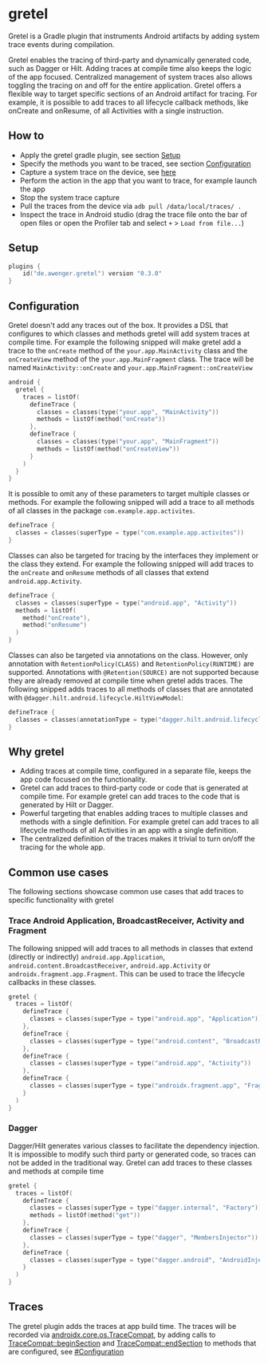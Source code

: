 # gretel

Gretel is a Gradle plugin that instruments Android artifacts by adding system trace events during compilation. 

Gretel enables the tracing of third-party and dynamically generated code, such as Dagger or Hilt. 
Adding traces at compile time also keeps the logic of the app focused. 
Centralized management of system traces also allows toggling the tracing on and off for the entire application. 
Gretel offers a flexible way to target specific sections of an Android artifact for tracing. 
For example, it is possible to add traces to all lifecycle callback methods, like onCreate and onResume, of all Activities with a single instruction.

## How to

- Apply the gretel gradle plugin, see section [Setup](#Setup)
- Specify the methods you want to be traced, see section [Configuration](#Configuration)
- Capture a system trace on the device, see [here](https://developer.android.com/topic/performance/tracing/on-device)
- Perform the action in the app that you want to trace, for example launch the app
- Stop the system trace capture
- Pull the traces from the device via `adb pull /data/local/traces/ .`
- Inspect the trace in Android studio (drag the trace file onto the bar of open files or open the Profiler tab and
  select `+` > `Load from file...`)

## Setup

```kt
plugins {
    id("de.awenger.gretel") version "0.3.0"
}
```

## Configuration

Gretel doesn't add any traces out of the box.
It provides a DSL that configures to which classes and methods gretel will add system traces at compile time.
For example the following snipped will make gretel add a trace to the `onCreate` method of the `your.app.MainActivity` class
and the `onCreateView` method of the `your.app.MainFragment` class.
The trace will be named `MainActivity::onCreate` and `your.app.MainFragment::onCreateView`

```kt
android {
  gretel {
    traces = listOf(
      defineTrace {
        classes = classes(type("your.app", "MainActivity"))
        methods = listOf(method("onCreate"))
      },
      defineTrace {
        classes = classes(type("your.app", "MainFragment"))
        methods = listOf(method("onCreateView"))
      }
    )
  }
}
```

It is possible to omit any of these parameters to target multiple classes or methods.
For example the following snipped will add a trace to all methods of all classes in the package `com.example.app.activites`.

```kt
defineTrace {
  classes = classes(superType = type("com.example.app.activites"))
}
```

Classes can also be targeted for tracing by the interfaces they implement or the class they extend.
For example the following snipped will add traces to the `onCreate` and `onResume` methods of all classes that extend `android.app.Activity`.

```kt
defineTrace {
  classes = classes(superType = type("android.app", "Activity"))
  methods = listOf(
    method("onCreate"),
    method("onResume")
  )
}
```

Classes can also be targeted via annotations on the class.
However, only annotation with `RetentionPolicy(CLASS)` and `RetentionPolicy(RUNTIME)` are supported.
Annotations with `@Retention(SOURCE)` are not supported because they are already removed at compile time when gretel adds traces.
The following snipped adds traces to all methods of classes that are annotated with `@dagger.hilt.android.lifecycle.HiltViewModel`:

```kt
defineTrace {
  classes = classes(annotationType = type("dagger.hilt.android.lifecycle", "HiltViewModel"))
}
```

## Why gretel

- Adding traces at compile time, configured in a separate file, keeps the app code focused on the functionality.
- Gretel can add traces to third-party code or code that is generated at compile time. For example gretel can add traces to the code that is generated by Hilt or Dagger.
- Powerful targeting that enables adding traces to multiple classes and methods with a single definition. For example gretel can add traces to all lifecycle methods of all Activities in an app with a single definition.
- The centralized definition of the traces makes it trivial to turn on/off the tracing for the whole app.

## Common use cases

The following sections showcase common use cases that add traces to specific functionality with gretel

### Trace Android Application, BroadcastReceiver, Activity and Fragment

The following snipped will add traces to all methods in classes that extend (directly or indirectly) 
`android.app.Application`, `android.content.BroadcastReceiver`, `android.app.Activity` or `androidx.fragment.app.Fragment`.
This can be used to trace the lifecycle callbacks in these classes.

```kt
gretel {
  traces = listOf(
    defineTrace {
      classes = classes(superType = type("android.app", "Application"))
    },
    defineTrace {
      classes = classes(superType = type("android.content", "BroadcastReceiver"))
    },
    defineTrace {
      classes = classes(superType = type("android.app", "Activity"))
    },
    defineTrace {
      classes = classes(superType = type("androidx.fragment.app", "Fragment"))
    }
  )
}
```

### Dagger

Dagger/Hilt generates various classes to facilitate the dependency injection.
It is impossible to modify such third party or generated code, so traces can not be added in the traditional way.
Gretel can add traces to these classes and methods at compile time
```kt
gretel {
  traces = listOf(
    defineTrace {
      classes = classes(superType = type("dagger.internal", "Factory"))
      methods = listOf(method("get"))
    },
    defineTrace {
      classes = classes(superType = type("dagger", "MembersInjector"))
    },
    defineTrace {
      classes = classes(superType = type("dagger.android", "AndroidInjector"))
    }
  )
}
```

## Traces

The gretel plugin adds the traces at app build time.
The traces will be recorded via [androidx.core.os.TraceCompat](https://developer.android.com/reference/androidx/core/os/TraceCompat), by adding calls to [TraceCompat::beginSection](https://developer.android.com/reference/androidx/core/os/TraceCompat#beginSection(java.lang.String)) 
and [TraceCompat::endSection](https://developer.android.com/reference/androidx/core/os/TraceCompat#endSection()) to methods that are configured, see [#Configuration](#Configuration)
